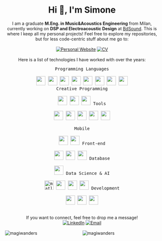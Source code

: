 <h1 align="center">Hi 👋, I'm Simone</h1>

<div align=center>
  I am a graduate <b>M.Eng. in Music&Acoustics Engineering</b> from Milan, currently working on <b>DSP and Electroacoustic Design</b> at <a href="https://www.bdsound.com/">BdSound</a>. This is where I keep all my personal projects! Feel free to explore my repositories, but for less code-centric stuff about me go to:
</div>
<br>
<div align=center>
  <a href="https://www.magiwanders.com/"><img src="https://img.shields.io/badge/Personal%20Website-a?style=for-the-badge&color=green&link=https%3A%2F%2Fwww.magiwanders.com" alt="Personal Website" /></a>  
  <a href="https://www.magiwanders.com/about/SimoneShawnCazzaniga_CV_202309.pdf"><img src="https://img.shields.io/badge/CV-a?style=for-the-badge&color=orange&link=https%3A%2F%2Fwww.magiwanders.com%2Fabout%2FSimoneShawnCazzaniga_CV_202309.pdf" alt="CV" /> </a>
</div>
<br>
<div align=center>
Here is a list of technologies I have worked with over the years:
<div>
  <p style="display: inline-block;" align="center">
    <kbd>
      <kbd>Programming Languages</kbd>
      <br>
      <br>
      <img width="30px" src="https://cdn.jsdelivr.net/gh/devicons/devicon/icons/c/c-original.svg" /> 
      <img width="30px" src="https://cdn.jsdelivr.net/gh/devicons/devicon/icons/cplusplus/cplusplus-original.svg" /> 
      <img width="30px" src="https://cdn.jsdelivr.net/gh/devicons/devicon/icons/csharp/csharp-original.svg" /> 
      <img width="30px" src="https://cdn.jsdelivr.net/gh/devicons/devicon/icons/rust/rust-plain.svg" />
      <img width="30px" src="https://cdn.jsdelivr.net/gh/devicons/devicon/icons/python/python-original.svg" />
      <img width="30px" src="https://cdn.jsdelivr.net/gh/devicons/devicon/icons/javascript/javascript-original.svg" /> 
      <img width="30px" src="https://cdn.jsdelivr.net/gh/devicons/devicon/icons/java/java-plain.svg" />
      <img width="30px" src="https://api.iconify.design/file-icons/supercollider.svg" />
      <br>
    </kbd>
    <kbd>
      <kbd>Creative Programming</kbd>
      <br>
      <br>
      <img width="30px" src="https://api.iconify.design/simple-icons/juce.svg" />
      <img width="30px" src="https://api.iconify.design/logos/openframeworks.svg" />
      <img width="30px" src="https://api.iconify.design/devicon/processing.svg" />
  </kbd>
        <kbd>
      <kbd>Tools</kbd>
      <br>
      <br>
      <img width="30px" src="https://cdn.jsdelivr.net/gh/devicons/devicon/icons/vscode/vscode-original.svg" />
      <img width="30px" src="https://cdn.jsdelivr.net/gh/devicons/devicon/icons/jupyter/jupyter-original.svg" />
      <img width="30px" src="https://cdn.jsdelivr.net/gh/devicons/devicon/icons/intellij/intellij-original.svg" />
        <img width="30px" src="https://cdn.jsdelivr.net/gh/devicons/devicon/icons/unity/unity-original.svg" />
      <img width="30px" src="https://api.iconify.design/fad/logo-reaper.svg" />
  </kbd>
        <br><br>
     <kbd>
      <kbd>Mobile</kbd>
      <br>
      <br>
      <img width="30px" src="https://cdn.jsdelivr.net/gh/devicons/devicon/icons/dart/dart-original.svg" />
      <img width="30px" src="https://cdn.jsdelivr.net/gh/devicons/devicon/icons/flutter/flutter-plain.svg" />
    </kbd>
    <kbd>
      <kbd>Front-end</kbd>
      <br>
      <br>
      <img width="30px" src="https://cdn.jsdelivr.net/gh/devicons/devicon/icons/html5/html5-original.svg" /> 
      <img width="30px" src="https://cdn.jsdelivr.net/gh/devicons/devicon/icons/css3/css3-plain-wordmark.svg" /> 
      <img width="30px" src="https://api.iconify.design/vscode-icons/file-type-vite.svg" /> 
    </kbd>
    <kbd>
      <kbd>Database</kbd>
      <br>
      <br>
      <img width="30px" src="https://cdn.jsdelivr.net/gh/devicons/devicon/icons/firebase/firebase-plain.svg" />
    </kbd>
    <kbd>
      <kbd>Data Science & AI</kbd>
      <br>
      <br>
      <img title="matlab" width="30px" src="https://cdn.jsdelivr.net/gh/devicons/devicon/icons/matlab/matlab-original.svg" />
      <img width="30px" src="https://cdn.jsdelivr.net/gh/devicons/devicon/icons/tensorflow/tensorflow-original.svg" />
      <img width="30px" src="https://cdn.jsdelivr.net/gh/devicons/devicon/icons/numpy/numpy-original.svg" />
      <img width="30px" src="https://cdn.jsdelivr.net/gh/devicons/devicon/icons/pandas/pandas-original.svg" />
    </kbd>
    <kbd>
      <kbd>Development</kbd>
      <br>
      <br>
      <img width="30px" src="https://cdn.jsdelivr.net/gh/devicons/devicon/icons/bash/bash-original.svg" />
      <img width="30px" src="https://cdn.jsdelivr.net/gh/devicons/devicon/icons/git/git-plain.svg" />
      <img width="30px" src="https://cdn.jsdelivr.net/gh/devicons/devicon/icons/docker/docker-plain.svg" />
    </kbd>
  </p>
</div>

<br>
<div align=center>
  If you want to connect, feel free to drop me a message!
</div>

<div align=center>
  <a href="https://www.linkedin.com/in/simone-shawn-cazzaniga/"><img src="https://img.shields.io/static/v1?style=for-the-badge&message=LinkedIn&color=0A66C2&logo=LinkedIn&logoColor=FFFFFF&label=" alt="LinkedIn" /></a>
  <a href="mailto:simone.shawn.cazzaniga@gmail.com?subject=Hi%20Simon%20,%20nice%20to%20meet%20you!"><img alt="Email" src="https://img.shields.io/static/v1?style=for-the-badge&message=Gmail&color=EA4335&logo=Gmail&logoColor=FFFFFF&label=" /></a>
</div>

<br>
<img align="left" src="https://github-readme-stats.vercel.app/api/top-langs?username=magiwanders&show_icons=true&locale=en" alt="magiwanders" />
<img align="center" src="https://github-readme-stats.vercel.app/api?username=magiwanders&show_icons=true&locale=en" alt="magiwanders" />
